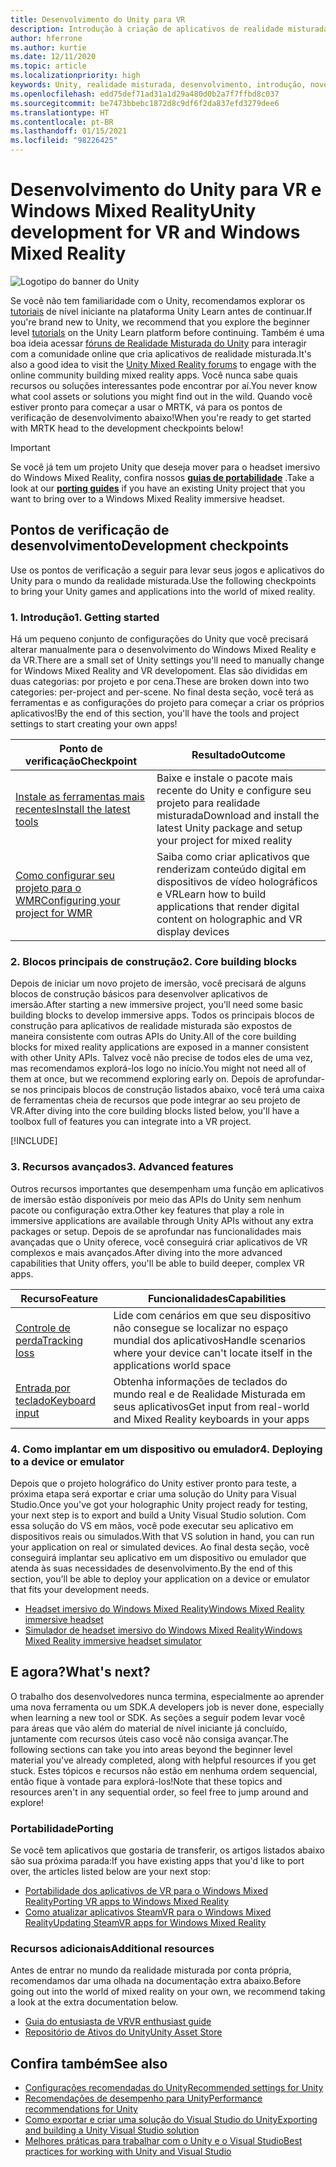 ```yaml
---
title: Desenvolvimento do Unity para VR
description: Introdução à criação de aplicativos de realidade misturada no Unity para headsets imersivos de VR e do Windows Mixed Reality.
author: hferrone
ms.author: kurtie
ms.date: 12/11/2020
ms.topic: article
ms.localizationpriority: high
keywords: Unity, realidade misturada, desenvolvimento, introdução, novo projeto, portabilidade, funcionalidade, câmera, simulação, emulação, documentação, headset de realidade misturada, headset do windows mixed reality, headset de realidade virtual, o que é realidade virtual, o que é realidade aumentada, MRTK, kit de ferramentas de realidade misturada, entrada de voz, câmera localizável, emulador, Azure, tutoriais
ms.openlocfilehash: edd75def71ad31a1d29a480d0b2a7f7ffbd8c037
ms.sourcegitcommit: be7473bbebc1872d8c9df6f2da837efd3279dee6
ms.translationtype: HT
ms.contentlocale: pt-BR
ms.lasthandoff: 01/15/2021
ms.locfileid: "98226425"
---
```

# <a name="unity-development-for-vr-and-windows-mixed-reality"></a><span data-ttu-id="c12b9-104">Desenvolvimento do Unity para VR e Windows Mixed Reality</span><span class="sxs-lookup"><span data-stu-id="c12b9-104">Unity development for VR and Windows Mixed Reality</span></span>

![Logotipo do banner do Unity](../images/unity_logo_banner.png)

<span data-ttu-id="c12b9-106">Se você não tem familiaridade com o Unity, recomendamos explorar os [tutoriais](https://unity3d.com/learn/tutorials) de nível iniciante na plataforma Unity Learn antes de continuar.</span><span class="sxs-lookup"><span data-stu-id="c12b9-106">If you're brand new to Unity, we recommend that you explore the beginner level [tutorials](https://unity3d.com/learn/tutorials) on the Unity Learn platform before continuing.</span></span> <span data-ttu-id="c12b9-107">Também é uma boa ideia acessar [fóruns de Realidade Misturada do Unity](https://forum.unity3d.com/forums/hololens.102/) para interagir com a comunidade online que cria aplicativos de realidade misturada.</span><span class="sxs-lookup"><span data-stu-id="c12b9-107">It's also a good idea to visit the [Unity Mixed Reality forums](https://forum.unity3d.com/forums/hololens.102/) to engage with the online community building mixed reality apps.</span></span> <span data-ttu-id="c12b9-108">Você nunca sabe quais recursos ou soluções interessantes pode encontrar por aí.</span><span class="sxs-lookup"><span data-stu-id="c12b9-108">You never know what cool assets or solutions you might find out in the wild.</span></span> <span data-ttu-id="c12b9-109">Quando você estiver pronto para começar a usar o MRTK, vá para os pontos de verificação de desenvolvimento abaixo!</span><span class="sxs-lookup"><span data-stu-id="c12b9-109">When you're ready to get started with MRTK head to the development checkpoints below!</span></span>

> [!IMPORTANT]
> <span data-ttu-id="c12b9-110">Se você já tem um projeto Unity que deseja mover para o headset imersivo do Windows Mixed Reality, confira nossos **[guias de portabilidade](../porting-apps/porting-overview.md)** .</span><span class="sxs-lookup"><span data-stu-id="c12b9-110">Take a look at our **[porting guides](../porting-apps/porting-overview.md)** if you have an existing Unity project that you want to bring over to a Windows Mixed Reality immersive headset.</span></span> 

## <a name="development-checkpoints"></a><span data-ttu-id="c12b9-111">Pontos de verificação de desenvolvimento</span><span class="sxs-lookup"><span data-stu-id="c12b9-111">Development checkpoints</span></span>

<span data-ttu-id="c12b9-112">Use os pontos de verificação a seguir para levar seus jogos e aplicativos do Unity para o mundo da realidade misturada.</span><span class="sxs-lookup"><span data-stu-id="c12b9-112">Use the following checkpoints to bring your Unity games and applications into the world of mixed reality.</span></span> 

### <a name="1-getting-started"></a><span data-ttu-id="c12b9-113">1. Introdução</span><span class="sxs-lookup"><span data-stu-id="c12b9-113">1. Getting started</span></span>

<span data-ttu-id="c12b9-114">Há um pequeno conjunto de configurações do Unity que você precisará alterar manualmente para o desenvolvimento do Windows Mixed Reality e da VR.</span><span class="sxs-lookup"><span data-stu-id="c12b9-114">There are a small set of Unity settings you'll need to manually change for Windows Mixed Reality and VR developoment.</span></span> <span data-ttu-id="c12b9-115">Elas são divididas em duas categorias: por projeto e por cena.</span><span class="sxs-lookup"><span data-stu-id="c12b9-115">These are broken down into two categories: per-project and per-scene.</span></span> <span data-ttu-id="c12b9-116">No final desta seção, você terá as ferramentas e as configurações do projeto para começar a criar os próprios aplicativos!</span><span class="sxs-lookup"><span data-stu-id="c12b9-116">By the end of this section, you'll have the tools and project settings to start creating your own apps!</span></span>

|  <span data-ttu-id="c12b9-117">Ponto de verificação</span><span class="sxs-lookup"><span data-stu-id="c12b9-117">Checkpoint</span></span>  |  <span data-ttu-id="c12b9-118">Resultado</span><span class="sxs-lookup"><span data-stu-id="c12b9-118">Outcome</span></span>  |
| --- | --- |
| [<span data-ttu-id="c12b9-119">Instale as ferramentas mais recentes</span><span class="sxs-lookup"><span data-stu-id="c12b9-119">Install the latest tools</span></span>](../install-the-tools.md) | <span data-ttu-id="c12b9-120">Baixe e instale o pacote mais recente do Unity e configure seu projeto para realidade misturada</span><span class="sxs-lookup"><span data-stu-id="c12b9-120">Download and install the latest Unity package and setup your project for mixed reality</span></span> |
| [<span data-ttu-id="c12b9-121">Como configurar seu projeto para o WMR</span><span class="sxs-lookup"><span data-stu-id="c12b9-121">Configuring your project for WMR</span></span>](configure-unity-project.md) | <span data-ttu-id="c12b9-122">Saiba como criar aplicativos que renderizam conteúdo digital em dispositivos de vídeo holográficos e VR</span><span class="sxs-lookup"><span data-stu-id="c12b9-122">Learn how to build applications that render digital content on holographic and VR display devices</span></span> |

### <a name="2-core-building-blocks"></a><span data-ttu-id="c12b9-123">2. Blocos principais de construção</span><span class="sxs-lookup"><span data-stu-id="c12b9-123">2. Core building blocks</span></span>

<span data-ttu-id="c12b9-124">Depois de iniciar um novo projeto de imersão, você precisará de alguns blocos de construção básicos para desenvolver aplicativos de imersão.</span><span class="sxs-lookup"><span data-stu-id="c12b9-124">After starting a new immersive project, you'll need some basic building blocks to develop immersive apps.</span></span> <span data-ttu-id="c12b9-125">Todos os principais blocos de construção para aplicativos de realidade misturada são expostos de maneira consistente com outras APIs do Unity.</span><span class="sxs-lookup"><span data-stu-id="c12b9-125">All of the core building blocks for mixed reality applications are exposed in a manner consistent with other Unity APIs.</span></span> <span data-ttu-id="c12b9-126">Talvez você não precise de todos eles de uma vez, mas recomendamos explorá-los logo no início.</span><span class="sxs-lookup"><span data-stu-id="c12b9-126">You might not need all of them at once, but we recommend exploring early on.</span></span> <span data-ttu-id="c12b9-127">Depois de aprofundar-se nos principais blocos de construção listados abaixo, você terá uma caixa de ferramentas cheia de recursos que pode integrar ao seu projeto de VR.</span><span class="sxs-lookup"><span data-stu-id="c12b9-127">After diving into the core building blocks listed below, you'll have a toolbox full of features you can integrate into a VR project.</span></span>

[!INCLUDE[](../includes/unity-building-blocks-wmr.md)]

### <a name="3-advanced-features"></a><span data-ttu-id="c12b9-128">3. Recursos avançados</span><span class="sxs-lookup"><span data-stu-id="c12b9-128">3. Advanced features</span></span>

<span data-ttu-id="c12b9-129">Outros recursos importantes que desempenham uma função em aplicativos de imersão estão disponíveis por meio das APIs do Unity sem nenhum pacote ou configuração extra.</span><span class="sxs-lookup"><span data-stu-id="c12b9-129">Other key features that play a role in immersive applications are available through Unity APIs without any extra packages or setup.</span></span> <span data-ttu-id="c12b9-130">Depois de se aprofundar nas funcionalidades mais avançadas que o Unity oferece, você conseguirá criar aplicativos de VR complexos e mais avançados.</span><span class="sxs-lookup"><span data-stu-id="c12b9-130">After diving into the more advanced capabilities that Unity offers, you'll be able to build deeper, complex VR apps.</span></span>

|  <span data-ttu-id="c12b9-131">Recurso</span><span class="sxs-lookup"><span data-stu-id="c12b9-131">Feature</span></span>  |  <span data-ttu-id="c12b9-132">Funcionalidades</span><span class="sxs-lookup"><span data-stu-id="c12b9-132">Capabilities</span></span>  |
| --- | --- |
| [<span data-ttu-id="c12b9-133">Controle de perda</span><span class="sxs-lookup"><span data-stu-id="c12b9-133">Tracking loss</span></span>](tracking-loss-in-unity.md) | <span data-ttu-id="c12b9-134">Lide com cenários em que seu dispositivo não consegue se localizar no espaço mundial dos aplicativos</span><span class="sxs-lookup"><span data-stu-id="c12b9-134">Handle scenarios where your device can't locate itself in the applications world space</span></span> |
| [<span data-ttu-id="c12b9-135">Entrada por teclado</span><span class="sxs-lookup"><span data-stu-id="c12b9-135">Keyboard input</span></span>](keyboard-input-in-unity.md) | <span data-ttu-id="c12b9-136">Obtenha informações de teclados do mundo real e de Realidade Misturada em seus aplicativos</span><span class="sxs-lookup"><span data-stu-id="c12b9-136">Get input from real-world and Mixed Reality keyboards in your apps</span></span> |

### <a name="4-deploying-to-a-device-or-emulator"></a><span data-ttu-id="c12b9-137">4. Como implantar em um dispositivo ou emulador</span><span class="sxs-lookup"><span data-stu-id="c12b9-137">4. Deploying to a device or emulator</span></span>

<span data-ttu-id="c12b9-138">Depois que o projeto holográfico do Unity estiver pronto para teste, a próxima etapa será exportar e criar uma solução do Unity para Visual Studio.</span><span class="sxs-lookup"><span data-stu-id="c12b9-138">Once you've got your holographic Unity project ready for testing, your next step is to export and build a Unity Visual Studio solution.</span></span> <span data-ttu-id="c12b9-139">Com essa solução do VS em mãos, você pode executar seu aplicativo em dispositivos reais ou simulados.</span><span class="sxs-lookup"><span data-stu-id="c12b9-139">With that VS solution in hand, you can run your application on real or simulated devices.</span></span> <span data-ttu-id="c12b9-140">Ao final desta seção, você conseguirá implantar seu aplicativo em um dispositivo ou emulador que atenda às suas necessidades de desenvolvimento.</span><span class="sxs-lookup"><span data-stu-id="c12b9-140">By the end of this section, you'll be able to deploy your application on a device or emulator that fits your development needs.</span></span>

* [<span data-ttu-id="c12b9-141">Headset imersivo do Windows Mixed Reality</span><span class="sxs-lookup"><span data-stu-id="c12b9-141">Windows Mixed Reality immersive headset</span></span>](../platform-capabilities-and-apis/using-visual-studio.md)
* [<span data-ttu-id="c12b9-142">Simulador de headset imersivo do Windows Mixed Reality</span><span class="sxs-lookup"><span data-stu-id="c12b9-142">Windows Mixed Reality immersive headset simulator</span></span>](../platform-capabilities-and-apis/using-the-windows-mixed-reality-simulator.md)

## <a name="whats-next"></a><span data-ttu-id="c12b9-143">E agora?</span><span class="sxs-lookup"><span data-stu-id="c12b9-143">What's next?</span></span>

<span data-ttu-id="c12b9-144">O trabalho dos desenvolvedores nunca termina, especialmente ao aprender uma nova ferramenta ou um SDK.</span><span class="sxs-lookup"><span data-stu-id="c12b9-144">A developers job is never done, especially when learning a new tool or SDK.</span></span> <span data-ttu-id="c12b9-145">As seções a seguir podem levar você para áreas que vão além do material de nível iniciante já concluído, juntamente com recursos úteis caso você não consiga avançar.</span><span class="sxs-lookup"><span data-stu-id="c12b9-145">The following sections can take you into areas beyond the beginner level material you've already completed, along with helpful resources if you get stuck.</span></span> <span data-ttu-id="c12b9-146">Estes tópicos e recursos não estão em nenhuma ordem sequencial, então fique à vontade para explorá-los!</span><span class="sxs-lookup"><span data-stu-id="c12b9-146">Note that these topics and resources aren't in any sequential order, so feel free to jump around and explore!</span></span>

### <a name="porting"></a><span data-ttu-id="c12b9-147">Portabilidade</span><span class="sxs-lookup"><span data-stu-id="c12b9-147">Porting</span></span>

<span data-ttu-id="c12b9-148">Se você tem aplicativos que gostaria de transferir, os artigos listados abaixo são sua próxima parada:</span><span class="sxs-lookup"><span data-stu-id="c12b9-148">If you have existing apps that you'd like to port over, the articles listed below are your next stop:</span></span>

* [<span data-ttu-id="c12b9-149">Portabilidade dos aplicativos de VR para o Windows Mixed Reality</span><span class="sxs-lookup"><span data-stu-id="c12b9-149">Porting VR apps to Windows Mixed Reality</span></span>](https://docs.microsoft.com/windows/mixed-reality/develop/porting-apps/porting-guides?tabs=project)
* [<span data-ttu-id="c12b9-150">Como atualizar aplicativos SteamVR para o Windows Mixed Reality</span><span class="sxs-lookup"><span data-stu-id="c12b9-150">Updating SteamVR apps for Windows Mixed Reality</span></span>](https://docs.microsoft.com/windows/mixed-reality/develop/porting-apps/updating-your-steamvr-application-for-windows-mixed-reality)

### <a name="additional-resources"></a><span data-ttu-id="c12b9-151">Recursos adicionais</span><span class="sxs-lookup"><span data-stu-id="c12b9-151">Additional resources</span></span>

<span data-ttu-id="c12b9-152">Antes de entrar no mundo da realidade misturada por conta própria, recomendamos dar uma olhada na documentação extra abaixo.</span><span class="sxs-lookup"><span data-stu-id="c12b9-152">Before going out into the world of mixed reality on your own, we recommend taking a look at the extra documentation below.</span></span> 

* [<span data-ttu-id="c12b9-153">Guia do entusiasta de VR</span><span class="sxs-lookup"><span data-stu-id="c12b9-153">VR enthusiast guide</span></span>](https://docs.microsoft.com/windows/mixed-reality/enthusiast-guide/vr-journey)
* [<span data-ttu-id="c12b9-154">Repositório de Ativos do Unity</span><span class="sxs-lookup"><span data-stu-id="c12b9-154">Unity Asset Store</span></span>](https://www.assetstore.unity3d.com)

## <a name="see-also"></a><span data-ttu-id="c12b9-155">Confira também</span><span class="sxs-lookup"><span data-stu-id="c12b9-155">See also</span></span> 

* [<span data-ttu-id="c12b9-156">Configurações recomendadas do Unity</span><span class="sxs-lookup"><span data-stu-id="c12b9-156">Recommended settings for Unity</span></span>](recommended-settings-for-unity.md)
* [<span data-ttu-id="c12b9-157">Recomendações de desempenho para Unity</span><span class="sxs-lookup"><span data-stu-id="c12b9-157">Performance recommendations for Unity</span></span>](performance-recommendations-for-unity.md)
* [<span data-ttu-id="c12b9-158">Como exportar e criar uma solução do Visual Studio do Unity</span><span class="sxs-lookup"><span data-stu-id="c12b9-158">Exporting and building a Unity Visual Studio solution</span></span>](exporting-and-building-a-unity-visual-studio-solution.md)
* [<span data-ttu-id="c12b9-159">Melhores práticas para trabalhar com o Unity e o Visual Studio</span><span class="sxs-lookup"><span data-stu-id="c12b9-159">Best practices for working with Unity and Visual Studio</span></span>](best-practices-for-working-with-unity-and-visual-studio.md)
